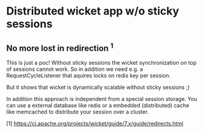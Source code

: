 # Distributed wicket app w/o sticky sessions
## No more lost in redirection <sup>1</sup>

This is just a poc! Without sticky sessions the wicket synchronization 
on top of sessions cannot work. So in addition we need e.g. a RequestCycleListener
that aquires locks on redis key per session. 

But it shows that wicket is dynamically scalable without sticky sessions ;)
 
In addition this approach is independent from a special session storage. 
You can use a external database like redis or a embedded (distributed) cache
like memcached to distribute your session over a cluster.

[1] <https://ci.apache.org/projects/wicket/guide/7.x/guide/redirects.html>
 
  
